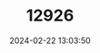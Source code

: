 ---
title: "12926"
category: "Medionidus mcglameriae"
draft: false
date: 2024-02-22 13:03:50
languages:
  English: ["Tombigbee Moccasinshell"]
---
